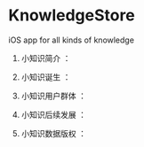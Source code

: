 # KnowledgeStore
iOS app for all kinds of knowledge

1. 小知识简介 ：

2. 小知识诞生 ：

3. 小知识用户群体 ：

4. 小知识后续发展 ：

5. 小知识数据版权 ：
